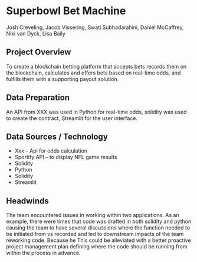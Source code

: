 # Superbowl Bet Machine
Josh Creveling, Jacob Vissering, Swati Subhadarahini, Daniel McCaffrey, Niki van Dyck, Lisa Baily

## Project Overview 
To create a blockchain betting platform that accepts bets records them on the blockchain, calculates and offers bets based on real-time odds, and fulfills them with a supporting payout solution.  

## Data Preparation
An API from XXX was used in Python for real-time odds, solidity was used to create the contract, Streamlit for the user interface.   

## Data Sources / Technology 
*	Xxx – Api for odds calculation 
*	Sportify API – to display NFL game results
*	Solidity 
*	Python 
*	Solidity 
*	Streamlit 

## Headwinds 
The team encountered issues in working within two applications.  As an example, there were times that code was drafted in both solidity and python causing the team to have several discussions where the function needed to be initiated from vs recorded and led to downstream impacts of the team reworking code.  Because he This could be alleviated with a better proactive project management plan defining where the code should be running from within the process in advance.   
